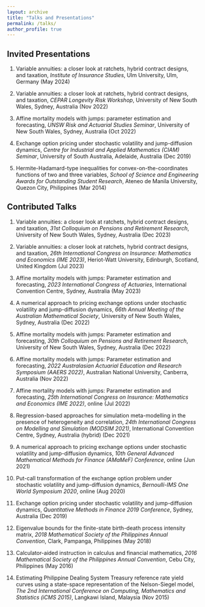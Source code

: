 ```yaml
---
layout: archive
title: "Talks and Presentations"
permalink: /talks/
author_profile: true
---
```


## Invited Presentations

1. Variable annuities: a closer look at ratchets, hybrid contract designs, and taxation, *Institute of Insurance Studies*, Ulm University, Ulm, Germany (May 2024)

1. Variable annuities: a closer look at ratchets, hybrid contract designs, and taxation, *CEPAR Longevity Risk Workshop*, University of New South Wales, Sydney, Australia (Nov 2022)

1. Affine mortality models with jumps: parameter estimation and forecasting, *UNSW Risk and Actuarial Studies Seminar*, University of New South Wales, Sydney, Australia (Oct 2022)

1. Exchange option pricing under stochastic volatility and jump-diffusion dynamics, *Centre for Industrial and Applied Mathematics (CIAM) Seminar*, University of South Australia, Adelaide, Australia (Dec 2019)

1. Hermite-Hadamard-type inequalities for convex-on-the-coordinates functions of two and three variables, *School of Science and Engineering Awards for Outstanding Student Research*, Ateneo de Manila University, Quezon City, Philippines (Mar 2014)


## Contributed Talks

1. Variable annuities: a closer look at ratchets, hybrid contract designs, and taxation, *31st Colloquium on Pensions and Retirement Research*, University of New South Wales, Sydney, Australia (Dec 2023)

2. Variable annuities: a closer look at ratchets, hybrid contract designs, and taxation, *26th International Congress on Insurance: Mathematics and Economics (IME 2023)*, Heriot-Watt University, Edinburgh, Scotland, United Kingdom (Jul 2023)

3. Affine mortality models with jumps: Parameter estimation and forecasting, *2023 International Congress of Actuaries*, International Convention Centre, Sydney, Australia (May 2023)

4. A numerical approach to pricing exchange options under stochastic volatility and jump-diffusion dynamics, *66th Annual Meeting of the Australian Mathematical Society*, University of New South Wales, Sydney, Australia (Dec 2022)

5. Affine mortality models with jumps: Parameter estimation and forecasting, *30th Colloquium on Pensions and Retirement Research*, University of New South Wales, Sydney, Australia (Dec 2022)

6. Affine mortality models with jumps: Parameter estimation and forecasting, *2022 Australasian Actuarial Education and Research Symposium (AAERS 2022)*, Australian National University, Canberra, Australia (Nov 2022)

7. Affine mortality models with jumps: Parameter estimation and forecasting, *25th International Congress on Insurance: Mathematics and Economics (IME 2022)*, online (Jul 2022)

8. Regression-based approaches for simulation meta-modelling in the presence of heterogeneity and correlation, *24th International Congress on Modelling and Simulation (MODSIM 2021)*, International Convention Centre, Sydney, Australia (hybrid) (Dec 2021)

9. A numerical approach to pricing exchange options under stochastic volatility and jump-diffusion dynamics, *10th General Advanced Mathematical Methods for Finance (AMaMeF) Conference*, online (Jun 2021)

10. Put-call transformation of the exchange option problem under stochastic volatility and jump-diffusion dynamics, *Bernoulli-IMS One World Symposium 2020*, online (Aug 2020)

11. Exchange option pricing under stochastic volatility and jump-diffusion dynamics, *Quantitative Methods in Finance 2019 Conference*, Sydney, Australia (Dec 2019)

12. Eigenvalue bounds for the finite-state birth-death process intensity matrix, *2018 Mathematical Society of the Philippines Annual Convention*, Clark, Pampanga, Philippines (May 2018)

13. Calculator-aided instruction in calculus and financial mathematics, *2016 Mathematical Society of the Philippines Annual Convention*, Cebu City, Philippines (May 2016)

14. Estimating Philippine Dealing System Treasury reference rate yield curves using a state-space representation of the Nelson-Siegel model, *The 2nd International Conference on Computing, Mathematics and Statistics (iCMS 2015)*, Langkawi Island, Malaysia (Nov 2015)


<!--
{% if site.talkmap_link == true %}

<p style="text-decoration:underline;"><a href="/talkmap.html">See a map of all the places I've given a talk!</a></p>

{% endif %}

{% for post in site.talks reversed %}
  {% include archive-single-talk.html %}
{% endfor %}
-->
